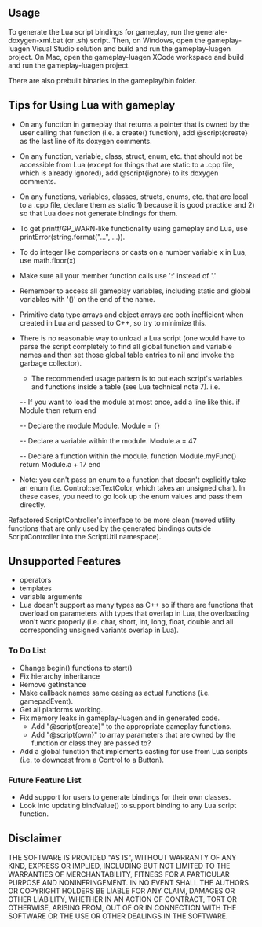 ## Usage
To generate the Lua script bindings for gameplay, run the generate-doxygen-xml.bat (or .sh) script. Then, on Windows, open the gameplay-luagen Visual Studio solution and build and run the gameplay-luagen project. On Mac, open the gameplay-luagen XCode workspace and build and run the gameplay-luagen project.

There are also prebuilt binaries in the gameplay/bin folder.


## Tips for Using Lua with gameplay
- On any function in gameplay that returns a pointer that is owned by the user calling that function (i.e. a create() function), add @script{create} as the last line of its doxygen comments.
- On any function, variable, class, struct, enum, etc. that should not be accessible from Lua (except for things that are static to a .cpp file, which is already ignored), add @script{ignore} to its doxygen comments.
- On any functions, variables, classes, structs, enums, etc. that are local to a .cpp file, declare them as static 1) because it is good practice and 2) so that Lua does not generate bindings for them.
- To get printf/GP_WARN-like functionality using gameplay and Lua, use printError(string.format("...", ...)).
- To do integer like comparisons or casts on a number variable x in Lua, use math.floor(x)
- Make sure all your member function calls use ':' instead of '.'
- Remember to access all gameplay variables, including static and global variables with '()' on the end of the name.
- Primitive data type arrays and object arrays are both inefficient when created in Lua and passed to C++, so try to minimize this.
- There is no reasonable way to unload a Lua script (one would have to parse the script completely to find all global function and variable names and then set those global table entries to nil and invoke the garbage collector).
    - The recommended usage pattern is to put each script's variables and functions inside a table (see Lua technical note 7). i.e.

    -- If you want to load the module at most once, add a line like this.
    if Module then return end
    
    -- Declare the module Module.
    Module = {}
    
    -- Declare a variable within the module.
    Module.a = 47
    
    -- Declare a function within the module.
    function Module.myFunc()
       return Module.a + 17
    end
- Note: you can't pass an enum to a function that doesn't explicitly take an enum (i.e. Control::setTextColor, which takes an unsigned char). In these cases, you need to go look up the enum values and pass them directly.



Refactored ScriptController's interface to be more clean (moved utility functions that are only used by the generated bindings outside ScriptController into the ScriptUtil namespace).




## Unsupported Features
- operators
- templates
- variable arguments
- Lua doesn't support as many types as C++ so if there are functions that overload on parameters with types that overlap in Lua, the overloading won't work properly (i.e. char, short, int, long, float, double and all corresponding unsigned variants overlap in Lua).

### To Do List
- Change begin() functions to start()
- Fix hierarchy inheritance
- Remove getInstance
- Make callback names same casing as actual functions (i.e. gamepadEvent).
- Get all platforms working.
- Fix memory leaks in gameplay-luagen and in generated code.
    * Add "@script{create}" to the appropriate gameplay functions.
    * Add "@script{own}" to array parameters that are owned by the function or class they are passed to?
- Add a global function that implements casting for use from Lua scripts (i.e. to downcast from a Control to a Button).

### Future Feature List
- Add support for users to generate bindings for their own classes.
- Look into updating bindValue() to support binding to any Lua script function.


## Disclaimer
THE SOFTWARE IS PROVIDED "AS IS", WITHOUT WARRANTY OF ANY KIND, EXPRESS OR IMPLIED, 
INCLUDING BUT NOT LIMITED TO THE WARRANTIES OF MERCHANTABILITY, FITNESS FOR A 
PARTICULAR PURPOSE AND NONINFRINGEMENT. IN NO EVENT SHALL THE AUTHORS OR COPYRIGHT 
HOLDERS BE LIABLE FOR ANY CLAIM, DAMAGES OR OTHER LIABILITY, WHETHER IN AN ACTION OF CONTRACT, 
TORT OR OTHERWISE, ARISING FROM, OUT OF OR IN CONNECTION WITH THE SOFTWARE OR THE USE OR 
OTHER DEALINGS IN THE SOFTWARE.